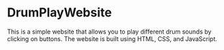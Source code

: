 # DrumPlayWebsite
This is a simple website that allows you to play different drum sounds by clicking on buttons. The website is built using HTML, CSS, and JavaScript.
